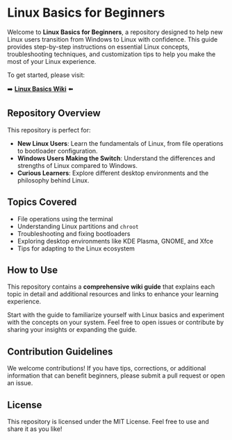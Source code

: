 # Linux Basics for Beginners

Welcome to **Linux Basics for Beginners**, a repository designed to help new Linux users transition from Windows to Linux with confidence. This guide provides step-by-step instructions on essential Linux concepts, troubleshooting techniques, and customization tips to help you make the most of your Linux experience.

To get started, please visit:

➡️ **[Linux Basics Wiki](../../wiki)** ⬅️


## Repository Overview

This repository is perfect for:
- **New Linux Users**: Learn the fundamentals of Linux, from file operations to bootloader configuration.
- **Windows Users Making the Switch**: Understand the differences and strengths of Linux compared to Windows.
- **Curious Learners**: Explore different desktop environments and the philosophy behind Linux.

## Topics Covered
- File operations using the terminal
- Understanding Linux partitions and `chroot`
- Troubleshooting and fixing bootloaders
- Exploring desktop environments like KDE Plasma, GNOME, and Xfce
- Tips for adapting to the Linux ecosystem

## How to Use
This repository contains a **comprehensive wiki guide** that explains each topic in detail and additional resources and links to enhance your learning experience.

Start with the guide to familiarize yourself with Linux basics and experiment with the concepts on your system. Feel free to open issues or contribute by sharing your insights or expanding the guide.

## Contribution Guidelines
We welcome contributions! If you have tips, corrections, or additional information that can benefit beginners, please submit a pull request or open an issue.

## License
This repository is licensed under the MIT License. Feel free to use and share it as you like!
